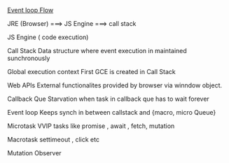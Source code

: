 [Event loop Flow](http://latentflip.com/loupe/)

JRE (Browser)  ===> JS Engine ===> call stack 

JS Engine ( code execution) 

Call Stack
Data structure where event execution in maintained  sunchronously


Global execution context
First GCE is created in Call Stack


Web APIs
External functionalites provided by browser via winndow object.

Callback Que Starvation
when task in callback que has to wait forever 

Event loop
Keeps synch in between  callstack and {macro, micro Queue}


Microtask
VVIP tasks like promise , await , fetch, mutation

Macrotask
settimeout , click etc

Mutation Observer
